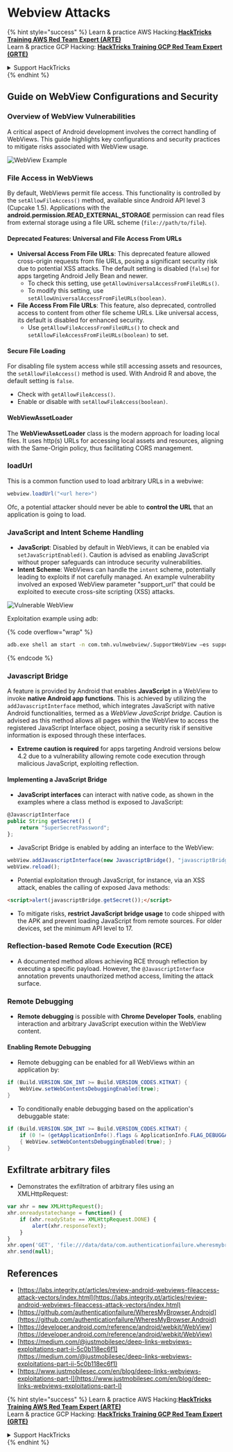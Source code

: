 # Webview Attacks

{% hint style="success" %}
Learn & practice AWS Hacking:<img src="/.gitbook/assets/arte.png" alt="" data-size="line">[**HackTricks Training AWS Red Team Expert (ARTE)**](https://training.hacktricks.xyz/courses/arte)<img src="/.gitbook/assets/arte.png" alt="" data-size="line">\
Learn & practice GCP Hacking: <img src="/.gitbook/assets/grte.png" alt="" data-size="line">[**HackTricks Training GCP Red Team Expert (GRTE)**<img src="/.gitbook/assets/grte.png" alt="" data-size="line">](https://training.hacktricks.xyz/courses/grte)

<details>

<summary>Support HackTricks</summary>

* Check the [**subscription plans**](https://github.com/sponsors/carlospolop)!
* **Join the** 💬 [**Discord group**](https://discord.gg/hRep4RUj7f) or the [**telegram group**](https://t.me/peass) or **follow** us on **Twitter** 🐦 [**@hacktricks\_live**](https://twitter.com/hacktricks\_live)**.**
* **Share hacking tricks by submitting PRs to the** [**HackTricks**](https://github.com/carlospolop/hacktricks) and [**HackTricks Cloud**](https://github.com/carlospolop/hacktricks-cloud) github repos.

</details>
{% endhint %}

## Guide on WebView Configurations and Security

### Overview of WebView Vulnerabilities

A critical aspect of Android development involves the correct handling of WebViews. This guide highlights key configurations and security practices to mitigate risks associated with WebView usage.

![WebView Example](<../../.gitbook/assets/image (1190).png>)

### **File Access in WebViews**

By default, WebViews permit file access. This functionality is controlled by the `setAllowFileAccess()` method, available since Android API level 3 (Cupcake 1.5). Applications with the **android.permission.READ\_EXTERNAL\_STORAGE** permission can read files from external storage using a file URL scheme (`file://path/to/file`).

#### **Deprecated Features: Universal and File Access From URLs**

* **Universal Access From File URLs**: This deprecated feature allowed cross-origin requests from file URLs, posing a significant security risk due to potential XSS attacks. The default setting is disabled (`false`) for apps targeting Android Jelly Bean and newer.
  * To check this setting, use `getAllowUniversalAccessFromFileURLs()`.
  * To modify this setting, use `setAllowUniversalAccessFromFileURLs(boolean)`.
* **File Access From File URLs**: This feature, also deprecated, controlled access to content from other file scheme URLs. Like universal access, its default is disabled for enhanced security.
  * Use `getAllowFileAccessFromFileURLs()` to check and `setAllowFileAccessFromFileURLs(boolean)` to set.

#### **Secure File Loading**

For disabling file system access while still accessing assets and resources, the `setAllowFileAccess()` method is used. With Android R and above, the default setting is `false`.

* Check with `getAllowFileAccess()`.
* Enable or disable with `setAllowFileAccess(boolean)`.

#### **WebViewAssetLoader**

The **WebViewAssetLoader** class is the modern approach for loading local files. It uses http(s) URLs for accessing local assets and resources, aligning with the Same-Origin policy, thus facilitating CORS management.

### loadUrl

This is a common function used to load arbitrary URLs in a webviwe:

```java
webview.loadUrl("<url here>")
```

Ofc, a potential attacker should never be able to **control the URL** that an application is going to load.

### **JavaScript and Intent Scheme Handling**

* **JavaScript**: Disabled by default in WebViews, it can be enabled via `setJavaScriptEnabled()`. Caution is advised as enabling JavaScript without proper safeguards can introduce security vulnerabilities.
* **Intent Scheme**: WebViews can handle the `intent` scheme, potentially leading to exploits if not carefully managed. An example vulnerability involved an exposed WebView parameter "support\_url" that could be exploited to execute cross-site scripting (XSS) attacks.

![Vulnerable WebView](<../../.gitbook/assets/image (1191).png>)

Exploitation example using adb:

{% code overflow="wrap" %}
```bash
adb.exe shell am start -n com.tmh.vulnwebview/.SupportWebView –es support_url "https://example.com/xss.html"
```
{% endcode %}

### Javascript Bridge

A feature is provided by Android that enables **JavaScript** in a WebView to invoke **native Android app functions**. This is achieved by utilizing the `addJavascriptInterface` method, which integrates JavaScript with native Android functionalities, termed as a _WebView JavaScript bridge_. Caution is advised as this method allows all pages within the WebView to access the registered JavaScript Interface object, posing a security risk if sensitive information is exposed through these interfaces.

* **Extreme caution is required** for apps targeting Android versions below 4.2 due to a vulnerability allowing remote code execution through malicious JavaScript, exploiting reflection.

#### Implementing a JavaScript Bridge

* **JavaScript interfaces** can interact with native code, as shown in the examples where a class method is exposed to JavaScript:

```javascript
@JavascriptInterface
public String getSecret() {
    return "SuperSecretPassword";
};
```

* JavaScript Bridge is enabled by adding an interface to the WebView:

```javascript
webView.addJavascriptInterface(new JavascriptBridge(), "javascriptBridge");
webView.reload();
```

* Potential exploitation through JavaScript, for instance, via an XSS attack, enables the calling of exposed Java methods:

```html
<script>alert(javascriptBridge.getSecret());</script>
```

* To mitigate risks, **restrict JavaScript bridge usage** to code shipped with the APK and prevent loading JavaScript from remote sources. For older devices, set the minimum API level to 17.

### Reflection-based Remote Code Execution (RCE)

* A documented method allows achieving RCE through reflection by executing a specific payload. However, the `@JavascriptInterface` annotation prevents unauthorized method access, limiting the attack surface.

### Remote Debugging

* **Remote debugging** is possible with **Chrome Developer Tools**, enabling interaction and arbitrary JavaScript execution within the WebView content.

#### Enabling Remote Debugging

* Remote debugging can be enabled for all WebViews within an application by:

```java
if (Build.VERSION.SDK_INT >= Build.VERSION_CODES.KITKAT) {
    WebView.setWebContentsDebuggingEnabled(true);
}
```

* To conditionally enable debugging based on the application's debuggable state:

```java
if (Build.VERSION.SDK_INT >= Build.VERSION_CODES.KITKAT) {
    if (0 != (getApplicationInfo().flags & ApplicationInfo.FLAG_DEBUGGABLE))
    { WebView.setWebContentsDebuggingEnabled(true); }
}
```

## Exfiltrate arbitrary files

* Demonstrates the exfiltration of arbitrary files using an XMLHttpRequest:

```javascript
var xhr = new XMLHttpRequest();
xhr.onreadystatechange = function() {
    if (xhr.readyState == XMLHttpRequest.DONE) {
        alert(xhr.responseText);
    }
}
xhr.open('GET', 'file:///data/data/com.authenticationfailure.wheresmybrowser/databases/super_secret.db', true);
xhr.send(null);
```

## References

* [https://labs.integrity.pt/articles/review-android-webviews-fileaccess-attack-vectors/index.html](https://labs.integrity.pt/articles/review-android-webviews-fileaccess-attack-vectors/index.html)
* [https://github.com/authenticationfailure/WheresMyBrowser.Android](https://github.com/authenticationfailure/WheresMyBrowser.Android)
* [https://developer.android.com/reference/android/webkit/WebView](https://developer.android.com/reference/android/webkit/WebView)
* [https://medium.com/@justmobilesec/deep-links-webviews-exploitations-part-ii-5c0b118ec6f1](https://medium.com/@justmobilesec/deep-links-webviews-exploitations-part-ii-5c0b118ec6f1)
* [https://www.justmobilesec.com/en/blog/deep-links-webviews-exploitations-part-I](https://www.justmobilesec.com/en/blog/deep-links-webviews-exploitations-part-I)

{% hint style="success" %}
Learn & practice AWS Hacking:<img src="/.gitbook/assets/arte.png" alt="" data-size="line">[**HackTricks Training AWS Red Team Expert (ARTE)**](https://training.hacktricks.xyz/courses/arte)<img src="/.gitbook/assets/arte.png" alt="" data-size="line">\
Learn & practice GCP Hacking: <img src="/.gitbook/assets/grte.png" alt="" data-size="line">[**HackTricks Training GCP Red Team Expert (GRTE)**<img src="/.gitbook/assets/grte.png" alt="" data-size="line">](https://training.hacktricks.xyz/courses/grte)

<details>

<summary>Support HackTricks</summary>

* Check the [**subscription plans**](https://github.com/sponsors/carlospolop)!
* **Join the** 💬 [**Discord group**](https://discord.gg/hRep4RUj7f) or the [**telegram group**](https://t.me/peass) or **follow** us on **Twitter** 🐦 [**@hacktricks\_live**](https://twitter.com/hacktricks\_live)**.**
* **Share hacking tricks by submitting PRs to the** [**HackTricks**](https://github.com/carlospolop/hacktricks) and [**HackTricks Cloud**](https://github.com/carlospolop/hacktricks-cloud) github repos.

</details>
{% endhint %}

